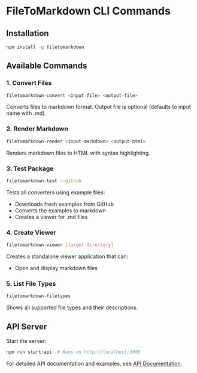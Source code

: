 # FileToMarkdown CLI Commands

## Installation
```bash
npm install -g filetomarkdown
```

## Available Commands

### 1. Convert Files
```bash
filetomarkdown-convert <input-file> <output-file>
```
Converts files to markdown format. Output file is optional (defaults to input name with .md).

### 2. Render Markdown
```bash
filetomarkdown-render <input-markdown> <output-html>
```
Renders markdown files to HTML with syntax highlighting.

### 3. Test Package
```bash
filetomarkdown-test --github
```
Tests all converters using example files:
- Downloads fresh examples from GitHub
- Converts the examples to markdown
- Creates a viewer for .md files

### 4. Create Viewer
```bash
filetomarkdown-viewer [target-directory]
```
Creates a standalone viewer application that can:
- Open and display markdown files

### 5. List File Types
```bash
filetomarkdown-filetypes
```
Shows all supported file types and their descriptions.

## API Server

Start the server:
```bash
npm run start:api  # Runs on http://localhost:3000
```

For detailed API documentation and examples, see [API Documentation](API.md). 